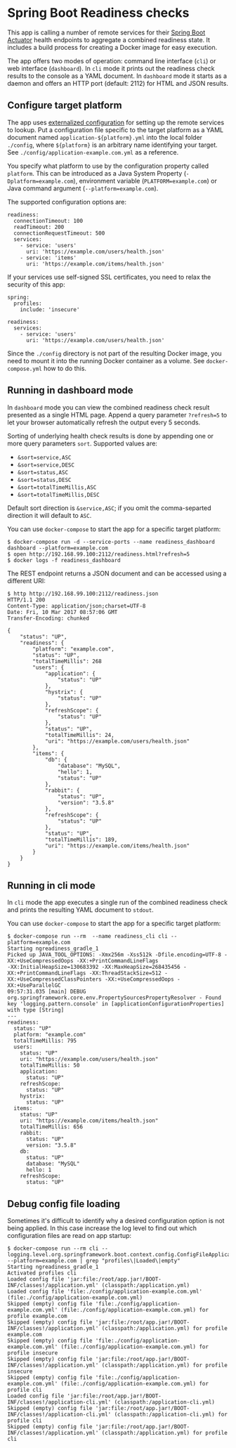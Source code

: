 # Spring Boot Readiness checks

This app is calling a number of remote services for their [Spring Boot Actuator](http://docs.spring.io/spring-boot/docs/current/reference/html/production-ready.html) health endpoints
to aggregate a combined readiness state. It includes a build process for creating a Docker image for easy execution.

The app offers two modes of operation: command line interface (`cli`) or web interface (`dashboard`).
In `cli` mode it prints out the readiness check results to the console as a YAML document.
In `dashboard` mode it starts as a daemon and offers an HTTP port (default: 2112) for HTML and JSON results.

## Configure target platform

The app uses [externalized configuration](http://docs.spring.io/spring-boot/docs/current/reference/html/boot-features-external-config.html) for setting up the remote services to lookup.
Put a configuration file specific to the target platform as a YAML document named `application-${platform}.yml` into the local folder `./config`,
where `${platform}` is an arbitrary name identifying your target. See `./config/application-example.com.yml` as a reference.

You specify what platform to use by the configuration property called `platform`. 
This can be introduced as a Java System Property (`-Dplatform=example.com`), 
environment variable (`PLATFORM=example.com`) or Java command argument (`--platform=example.com`).

The supported configuration options are:

```
readiness:
  connectionTimeout: 100
  readTimeout: 200
  connectionRequestTimeout: 500
  services:
    - service: 'users'
      uri: 'https://example.com/users/health.json'
    - service: 'items'
      uri: 'https://example.com/items/health.json'
```

If your services use self-signed SSL certificates, you need to relax the security of this app:

```
spring:
  profiles:
    include: 'insecure'

readiness:
  services:
    - service: 'users'
      uri: 'https://example.com/users/health.json'
```

Since the `./config` directory is not part of the resulting Docker image, you need to mount it
into the running Docker container as a volume. See `docker-compose.yml` how to do this.

## Running in dashboard mode

In `dashboard` mode you can view the combined readiness check result presented as a single HTML page.
Append a query parameter `?refresh=5` to let your browser automatically refresh the output every 5 seconds.

Sorting of underlying health check results is done by appending one or more query parameters `sort`. 
Supported values are:

* `&sort=service,ASC`
* `&sort=service,DESC`
* `&sort=status,ASC`
* `&sort=status,DESC`
* `&sort=totalTimeMillis,ASC`
* `&sort=totalTimeMillis,DESC`

Default sort direction is `&service,ASC`;
if you omit the comma-separted direction it will default to `ASC`.

You can use `docker-compose` to start the app for a specific target platform:

```
$ docker-compose run -d --service-ports --name readiness_dashboard dashboard --platform=example.com
$ open http://192.168.99.100:2112/readiness.html?refresh=5
$ docker logs -f readiness_dashboard
```

The REST endpoint returns a JSON document and can be accessed using a different URI:

```
$ http http://192.168.99.100:2112/readiness.json
HTTP/1.1 200 
Content-Type: application/json;charset=UTF-8
Date: Fri, 10 Mar 2017 08:57:06 GMT
Transfer-Encoding: chunked

{
    "status": "UP",
    "readiness": {
        "platform": "example.com", 
        "status": "UP", 
        "totalTimeMillis": 268
        "users": {
            "application": {
                "status": "UP"
            }, 
            "hystrix": {
                "status": "UP"
            }, 
            "refreshScope": {
                "status": "UP"
            }, 
            "status": "UP", 
            "totalTimeMillis": 24, 
            "uri": "https://example.com/users/health.json"
        }, 
        "items": {
            "db": {
                "database": "MySQL", 
                "hello": 1, 
                "status": "UP"
            }, 
            "rabbit": {
                "status": "UP", 
                "version": "3.5.8"
            }, 
            "refreshScope": {
                "status": "UP"
            }, 
            "status": "UP", 
            "totalTimeMillis": 189, 
            "uri": "https://example.com/items/health.json"
        }
    }
}
```

## Running in cli mode

In `cli` mode the app executes a single run of the combined readiness check 
and prints the resulting YAML document to `stdout`.

You can use `docker-compose` to start the app for a specific target platform:

```
$ docker-compose run --rm  --name readiness_cli cli --platform=example.com
Starting ngreadiness_gradle_1
Picked up JAVA_TOOL_OPTIONS: -Xmx256m -Xss512k -Dfile.encoding=UTF-8 -XX:+UseCompressedOops -XX:+PrintCommandLineFlags
-XX:InitialHeapSize=130683392 -XX:MaxHeapSize=268435456 -XX:+PrintCommandLineFlags -XX:ThreadStackSize=512 -XX:+UseCompressedClassPointers -XX:+UseCompressedOops -XX:+UseParallelGC
09:57:31.035 [main] DEBUG org.springframework.core.env.PropertySourcesPropertyResolver - Found key 'logging.pattern.console' in [applicationConfigurationProperties] with type [String]
---
readiness:
  status: "UP"
  platform: "example.com"
  totalTimeMillis: 795
  users:
    status: "UP"
    uri: "https://example.com/users/health.json"
    totalTimeMillis: 50
    application:
      status: "UP"
    refreshScope:
      status: "UP"
    hystrix:
      status: "UP"
  items:
    status: "UP"
    uri: "https://example.com/items/health.json"
    totalTimeMillis: 656
    rabbit:
      status: "UP"
      version: "3.5.8"
    db:
      status: "UP"
      database: "MySQL"
      hello: 1
    refreshScope:
      status: "UP"
```

## Debug config file loading

Sometimes it's difficult to identify why a desired configuration option is not being applied. 
In this case increase the log level to find out which configuration files are read on app startup: 

```
$ docker-compose run --rm cli --logging.level.org.springframework.boot.context.config.ConfigFileApplicationListener=TRACE --platform=example.com | grep "profiles\|Loaded\|empty"
Starting ngreadiness_gradle_1
Activated profiles cli
Loaded config file 'jar:file:/root/app.jar!/BOOT-INF/classes!/application.yml' (classpath:/application.yml)
Loaded config file 'file:./config/application-example.com.yml' (file:./config/application-example.com.yml)
Skipped (empty) config file 'file:./config/application-example.com.yml' (file:./config/application-example.com.yml) for profile example.com
Skipped (empty) config file 'jar:file:/root/app.jar!/BOOT-INF/classes!/application.yml' (classpath:/application.yml) for profile example.com
Skipped (empty) config file 'file:./config/application-example.com.yml' (file:./config/application-example.com.yml) for profile insecure
Skipped (empty) config file 'jar:file:/root/app.jar!/BOOT-INF/classes!/application.yml' (classpath:/application.yml) for profile insecure
Skipped (empty) config file 'file:./config/application-example.com.yml' (file:./config/application-example.com.yml) for profile cli
Loaded config file 'jar:file:/root/app.jar!/BOOT-INF/classes!/application-cli.yml' (classpath:/application-cli.yml)
Skipped (empty) config file 'jar:file:/root/app.jar!/BOOT-INF/classes!/application-cli.yml' (classpath:/application-cli.yml) for profile cli
Skipped (empty) config file 'jar:file:/root/app.jar!/BOOT-INF/classes!/application.yml' (classpath:/application.yml) for profile cli
```
